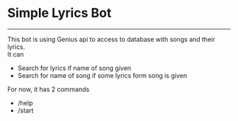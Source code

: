 # Simple Lyrics Bot
***
This bot is using Genius api to access to database with songs and their lyrics. <br>
It can <br>
- Search for lyrics if name of song given
- Search for name of song if some lyrics form song is given  

For now, it has 2 commands <br>
- /help
- /start